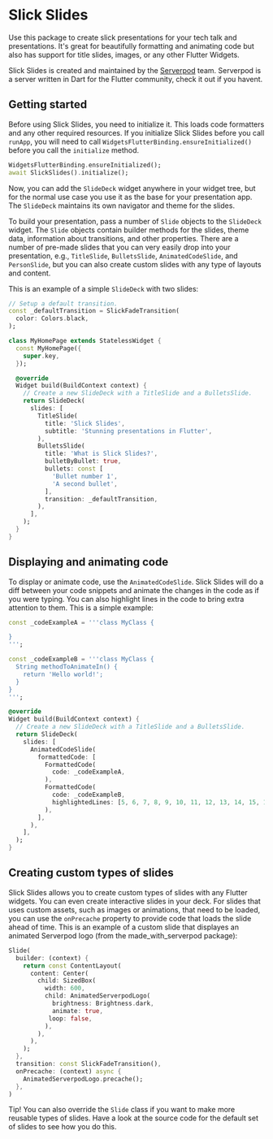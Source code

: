 # Slick Slides

Use this package to create slick presentations for your tech talk and presentations. It's great for beautifully formatting and animating code but also has support for title slides, images, or any other Flutter Widgets.

Slick Slides is created and maintained by the [Serverpod](https://serverpod.dev) team. Serverpod is a server written in Dart for the Flutter community, check it out if you havent.

## Getting started
Before using Slick Slides, you need to initialize it. This loads code formatters and any other required resources. If you initialize Slick Slides before you call `runApp`, you will need to call `WidgetsFlutterBinding.ensureInitialized()` before you call the `initialize` method.

```dart
WidgetsFlutterBinding.ensureInitialized();
await SlickSlides().initialize();
```

Now, you can add the `SlideDeck` widget anywhere in your widget tree, but for the normal use case you use it as the base for your presentation app. The `SlideDeck` maintains its own navigator and theme for the slides.

To build your presentation, pass a number of `Slide` objects to the `SlideDeck` widget. The `Slide` objects contain builder methods for the slides, theme data, information about transitions, and other properties. There are a number of pre-made slides that you can very easily drop into your presentation, e.g., `TitleSlide`, `BulletsSlide`, `AnimatedCodeSlide`, and `PersonSlide`, but you can also create custom slides with any type of layouts and content.

This is an example of a simple `SlideDeck` with two slides:

```dart
// Setup a default transition.
const _defaultTransition = SlickFadeTransition(
  color: Colors.black,
);

class MyHomePage extends StatelessWidget {
  const MyHomePage({
    super.key,
  });

  @override
  Widget build(BuildContext context) {
    // Create a new SlideDeck with a TitleSlide and a BulletsSlide.
    return SlideDeck(
      slides: [
        TitleSlide(
          title: 'Slick Slides',
          subtitle: 'Stunning presentations in Flutter',
        ),
        BulletsSlide(
          title: 'What is Slick Slides?',
          bulletByBullet: true,
          bullets: const [
            'Bullet number 1',
            'A second bullet',
          ],
          transition: _defaultTransition,
        ),
      ],
    );
  }
}
```

## Displaying and animating code
To display or animate code, use the `AnimatedCodeSlide`. Slick Slides will do a diff between your code snippets and animate the changes in the code as if you were typing. You can also highlight lines in the code to bring extra attention to them. This is a simple example:

```dart
const _codeExampleA = '''class MyClass {

}
''';

const _codeExampleB = '''class MyClass {
  String methodToAnimateIn() {
    return 'Hello world!';
  }
}
''';

@override
Widget build(BuildContext context) {
  // Create a new SlideDeck with a TitleSlide and a BulletsSlide.
  return SlideDeck(
    slides: [
      AnimatedCodeSlide(
        formattedCode: [
          FormattedCode(
            code: _codeExampleA,
          ),
          FormattedCode(
            code: _codeExampleB,
            highlightedLines: [5, 6, 7, 8, 9, 10, 11, 12, 13, 14, 15, 16],
          ),
        ],
      ),
    ],
  );
}
```

## Creating custom types of slides
Slick Slides allows you to create custom types of slides with any Flutter widgets. You can even create interactive slides in your deck. For slides that uses custom assets, such as images or animations, that need to be loaded, you can use the `onPrecache` property to provide code that loads the slide ahead of time. This is an example of a custom slide that displayes an animated Serverpod logo (from the made_with_serverpod package):

```dart
Slide(
  builder: (context) {
    return const ContentLayout(
      content: Center(
        child: SizedBox(
          width: 600,
          child: AnimatedServerpodLogo(
            brightness: Brightness.dark,
            animate: true,
           loop: false,
          ),
        ),
      ),
    );
  },
  transition: const SlickFadeTransition(),
  onPrecache: (context) async {
    AnimatedServerpodLogo.precache();
  },
)
```

Tip! You can also override the `Slide` class if you want to make more reusable types of slides. Have a look at the source code for the default set of slides to see how you do this.
